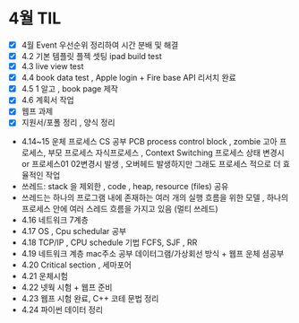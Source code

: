 # 4월 TIL
- [x] 4월 Event 우선순위 정리하여 시간 분배 및 해결
- [x] 4.2 기본 템플릿 플젝 셋팅 ipad build test
- [x] 4.3 live view test
- [x] 4.4 book data test , Apple login + Fire base API 리서치 완료
- [x] 4.5 1 알고 , book page 제작
- [x] 4.6 계획서 작업
- [x] 웹프 과제
- [x] 지원서/포폴 정리 , 양식 정리
- 4.14~15 운체 프로세스 CS 공부 PCB process control block , zombie 고아 프로세스, 부모 프로세스 자식프로세스 , Context Switching 프로세스 상태 변경시 or 프로세스01 02변경시 발생 , 오버헤드 발생하지만 그래도 프로세스 적으로 더 효율적인 작업
- 쓰레드: stack 을 제외한 , code , heap, resource (files) 공유
- 쓰레드는 하나의 프로그램 내에 존재하는 여러 개의 실행 흐름을 위한 모델 , 하나의 프로세스 안에 여러 스레드 흐름을 가지고 있음 (멀티 쓰레드)
- 4.16 네트워크 7계층
- 4.17 OS , Cpu schedular 공부
- 4.18 TCP/IP  , CPU schedule 기법 FCFS, SJF , RR
- 4.19 네트워크 계층 mac주소 공부 데이터그램/가상회선 방식 + 웹프 운체 셤공부
- 4.20 Critical section , 세마포어 
- 4.21 운체시험
- 4.22 넷웍 시험 + 웹프 준비
- 4.23 웹프 시험 완료, C++ 코테 문법 정리
- 4.24 파이썬 데이터 정리
